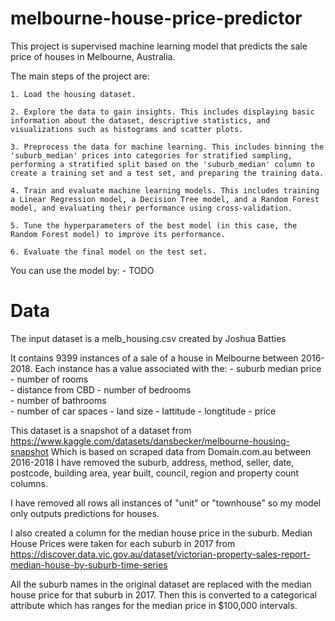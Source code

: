 # melbourne-house-price-predictor
This project is supervised machine learning model that predicts the sale price of houses in Melbourne, Australia. 

The main steps of the project are:

    1. Load the housing dataset.

    2. Explore the data to gain insights. This includes displaying basic information about the dataset, descriptive statistics, and visualizations such as histograms and scatter plots.

    3. Preprocess the data for machine learning. This includes binning the 'suburb_median' prices into categories for stratified sampling, performing a stratified split based on the 'suburb_median' column to create a training set and a test set, and preparing the training data.

    4. Train and evaluate machine learning models. This includes training a Linear Regression model, a Decision Tree model, and a Random Forest model, and evaluating their performance using cross-validation.

    5. Tune the hyperparameters of the best model (in this case, the Random Forest model) to improve its performance.

    6. Evaluate the final model on the test set.

You can use the model by:
    - TODO

# Data
The input dataset is a melb_housing.csv created by Joshua Batties

It contains 9399 instances of a sale of a house in Melbourne between 2016-2018.
Each instance has a value associated with the:
    - suburb median price 
    - number of rooms	
    - distance from CBD	
    - number of bedrooms	
    - number of bathrooms	
    - number of car spaces
    - land size	
    - lattitude	
    - longtitude
    - price

This dataset is a snapshot of a dataset from  https://www.kaggle.com/datasets/dansbecker/melbourne-housing-snapshot
Which is based on scraped data from Domain.com.au between 2016-2018
I have removed the suburb, address, method, seller, date, postcode, building area, year built, council, region and property count columns.

I have removed all rows all instances of "unit" or "townhouse" so my model only outputs predictions for houses.

I also created a column for the median house price in the suburb. 
Median House Prices were taken for each suburb in 2017 from https://discover.data.vic.gov.au/dataset/victorian-property-sales-report-median-house-by-suburb-time-series

All the suburb names in the original dataset are replaced with the median house price for that suburb in 2017.
Then this is converted to a categorical attribute which has ranges for the median price in $100,000 intervals.





